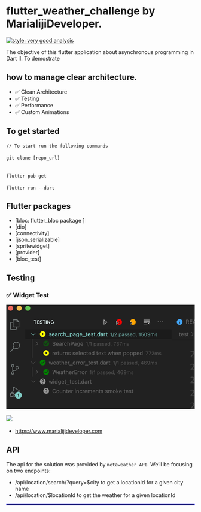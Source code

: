 # flutter_weather_challenge by MarialijiDeveloper.
[![style: very good analysis](https://img.shields.io/badge/style-very_good_analysis-B22C89.svg)](https://pub.dev/packages/very_good_analysis)

The objective of this flutter application about asynchronous programming in Dart II.
To demostrate 
## how to manage clear architecture.

- ✅  Clean Architecture
- ✅  Testing
- ✅  Performance
- ✅  Custom Animations

## To get started 
```
// To start run the following commands 

git clone [repo_url]


flutter pub get

flutter run --dart
```

## Flutter packages
 - [bloc: flutter_bloc package ] 
 - [dio]
 - [connectivity]
 - [json_serializable]
 - [spritewidget]
 - [provider]
 - [bloc_test]

## Testing
### ✅ Widget Test
![](assets/readme/widget_test.png)
  
![](assets/readme/video.gif)


- https://www.marialijideveloper.com

## API 
The api for the solution was provided by `metaweather API`.
We’ll be focusing on two endpoints:

  -  /api/location/search/?query=$city to get a locationId for a given city name
  -  /api/location/$locationId to get the weather for a given locationId


<hr style="border:2px solid blue"> </hr>





 
